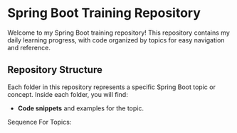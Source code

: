 # Spring Boot Training Repository

Welcome to my Spring Boot training repository! This repository contains my daily learning progress, with code organized by topics for easy navigation and reference.

## Repository Structure

Each folder in this repository represents a specific Spring Boot topic or concept. Inside each folder, you will find:
- **Code snippets** and examples for the topic.


Sequence For Topics: 
